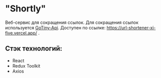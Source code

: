
# "Shortly"

Веб-сервис для сокращения ссылок. Для сокращения ссылок используется [GoTiny-Api](https://github.com/robvanbakel/gotiny-api).
Доступен по ссылке: https://url-shortener-xi-five.vercel.app/ .

## Стэк технологий:
- React
- Redux Toolkit
- Axios
    



